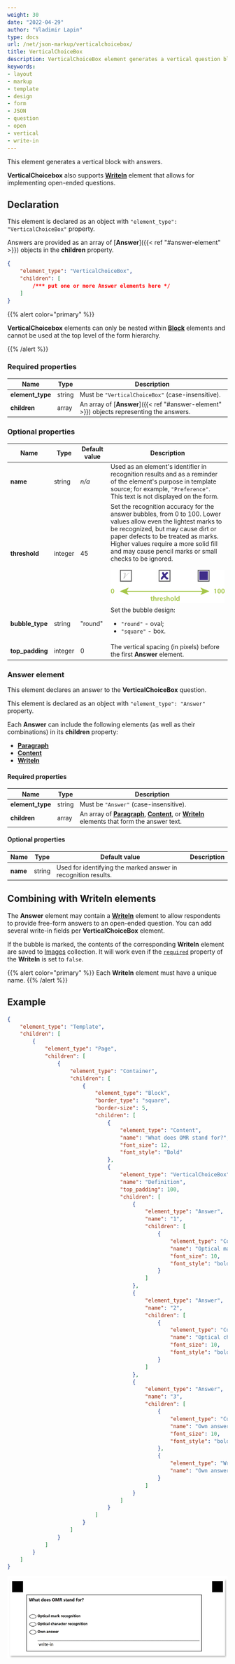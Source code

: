 ```yaml
---
weight: 30
date: "2022-04-29"
author: "Vladimir Lapin"
type: docs
url: /net/json-markup/verticalchoicebox/
title: VerticalChoiceBox
description: VerticalChoiceBox element generates a vertical question block with multiple answers and an optional write-in field.
keywords:
- layout
- markup
- template
- design
- form
- JSON
- question
- open
- vertical
- write-in
---
```


This element generates a vertical block with answers. 

**VerticalChoicebox** also supports [**WriteIn**](/omr/net/json-markup/writein/) element that allows for implementing open-ended questions.

## Declaration

This element is declared as an object with `"element_type": "VerticalChoiceBox"` property.

Answers are provided as an array of [**Answer**]({{< ref "#answer-element" >}}) objects in the **children** property.

```json
{
	"element_type": "VerticalChoiceBox",
	"children": [
		/*** put one or more Answer elements here */
	]
}
```

{{% alert color="primary" %}} 

**VerticalChoicebox** elements can only be nested within [**Block**](/omr/net/json-markup/block/) elements and cannot be used at the top level of the form hierarchy.

{{% /alert %}}

### Required properties

Name | Type | Description
---- | ---- | -----------
**element_type** | string | Must be `"VerticalChoiceBox"` (case-insensitive).
**children** | array | An array of [**Answer**]({{< ref "#answer-element" >}}) objects representing the answers.

### Optional properties

Name | Type | Default value | Description
---- | ---- | ------------- | -----------
**name** | string | _n/a_ | Used as an element's identifier in recognition results and as a reminder of the element's purpose in template source; for example, `"Preference"`.<br />This text is not displayed on the form.
**threshold** | integer | 45 | Set the recognition accuracy for the answer bubbles, from 0 to 100. Lower values allow even the lightest marks to be recognized, but may cause dirt or paper defects to be treated as marks. Higher values require a more solid fill and may cause pencil marks or small checks to be ignored.<br /><br />![VerticalChoicebox threshold](verticalchoicebox-threshold.png)
**bubble_type** | string | "round" | Set the bubble design:<ul><li>`"round"` - oval;</li><li>`"square"` - box.</li></ul>
**top_padding** | integer | 0 | The vertical spacing (in pixels) before the first **Answer** element.

### Answer element

This element declares an answer to the **VerticalChoiceBox** question.

This element is declared as an object with `"element_type": "Answer"` property.

Each **Answer** can include the following elements (as well as their combinations) in its **children** property:

- [**Paragraph**](/omr/net/json-markup/paragraph/)
- [**Content**](/omr/net/json-markup/content/)
- [**WriteIn**](/omr/net/json-markup/writein/)

#### Required properties

Name | Type | Description
---- | ---- | -----------
**element_type** | string | Must be `"Answer"` (case-insensitive).
**children** | array | An array of [**Paragraph**](/omr/net/json-markup/paragraph/), [**Content**](/omr/net/json-markup/content/), or [**WriteIn**](/omr/net/json-markup/writein/) elements that form the answer text.


#### Optional properties

Name | Type | Default value | Description
---- | ---- | ------------- | -----------
**name** | string | Used for identifying the marked answer in recognition results.

## Combining with WriteIn elements

The **Answer** element may contain a [**WriteIn**](/omr/net/txt-markup/writein/) element to allow respondents to provide free-form answers to an open-ended question. You can add several write-in fields per **VerticalChoiceBox** element.

If the bubble is marked, the contents of the corresponding **WriteIn** element are saved to [Images](https://reference.aspose.com/omr/net/aspose.omr.model/recognitionresult/properties/images) collection. It will work even if the [`required`](/omr/net/json-markup/writein/#optional-properties) property of the **WriteIn** is set to `false`.

{{% alert color="primary" %}}
Each **WriteIn** element must have a unique name.
{{% /alert %}}

## Example

```json
{
	"element_type": "Template",
	"children": [
		{
			"element_type": "Page",
			"children": [
				{
					"element_type": "Container",
					"children": [
						{
							"element_type": "Block",
							"border_type": "square",
							"border-size": 5,
							"children": [
								{
									"element_type": "Content",
									"name": "What does OMR stand for?",
									"font_size": 12,
									"font_style": "Bold"
								},
								{
									"element_type": "VerticalChoiceBox",
									"name": "Definition",
									"top_padding": 100,
									"children": [
										{
											"element_type": "Answer",
											"name": "1",
											"children": [
												{
													"element_type": "Content",
													"name": "Optical mark recognition",
													"font_size": 10,
													"font_style": "bold"
												}
											]
										},
										{
											"element_type": "Answer",
											"name": "2",
											"children": [
												{
													"element_type": "Content",
													"name": "Optical character recognition",
													"font_size": 10,
													"font_style": "bold"
												}
											]
										},
										{
											"element_type": "Answer",
											"name": "3",
											"children": [
												{
													"element_type": "Content",
													"name": "Own answer",
													"font_size": 10,
													"font_style": "bold"
												},
												{
													"element_type": "WriteIn",
													"name": "Own answer",
												}
											]
										}
									]
								}
							]
						}
					]
				}
			]
		}
	]
}
```

![vertical_choicebox example](vertical_choicebox-example.png)
